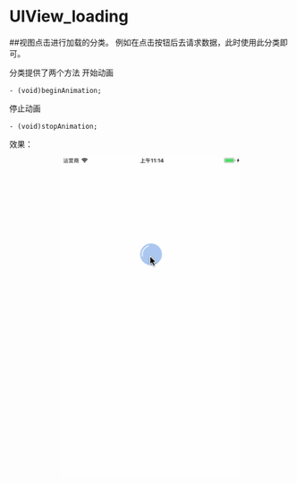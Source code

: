 # UIView_loading


##视图点击进行加载的分类。
例如在点击按钮后去请求数据，此时使用此分类即可。

分类提供了两个方法
开始动画
```
- (void)beginAnimation;
```

停止动画
```
- (void)stopAnimation;
```
效果：
<div align=center><img width="320" src="https://github.com/olderMonster/UIView_loading/blob/master/screenshots/loading.gif"/></div>
